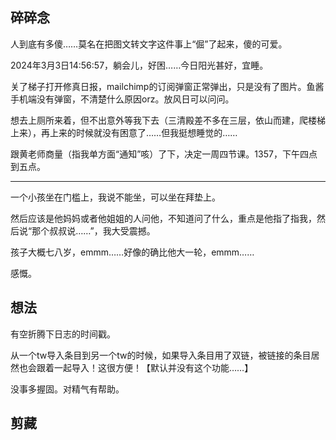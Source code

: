 ## 碎碎念

人到底有多傻……莫名在把图文转文字这件事上“倔”了起来，傻的可爱。

2024年3月3日14:56:57，躺会儿，好困……今日阳光甚好，宜睡。

关了梯子打开修真日报，mailchimp的订阅弹窗正常弹出，只是没有了图片。鱼酱手机端没有弹窗，不清楚什么原因orz。放风日可以问问。

想去上厕所来着，但不出意外等我下去（三清殿差不多在三层，依山而建，爬楼梯上来），再上来的时候就没有困意了……但我挺想睡觉的……

跟黄老师商量（指我单方面“通知”咳）了下，决定一周四节课。1357，下午四点到五点。

---

一个小孩坐在门槛上，我说不能坐，可以坐在拜垫上。

然后应该是他妈妈或者他姐姐的人问他，不知道问了什么，重点是他指了指我，然后说“那个叔叔说……”，我大受震撼。

孩子大概七八岁，emmm……好像的确比他大一轮，emmm……

感慨。

## 想法

有空折腾下日志的时间戳。

从一个tw导入条目到另一个tw的时候，如果导入条目用了双链，被链接的条目居然也会跟着一起导入！这很方便！【默认并没有这个功能……】

没事多握固。对精气有帮助。

## 剪藏


